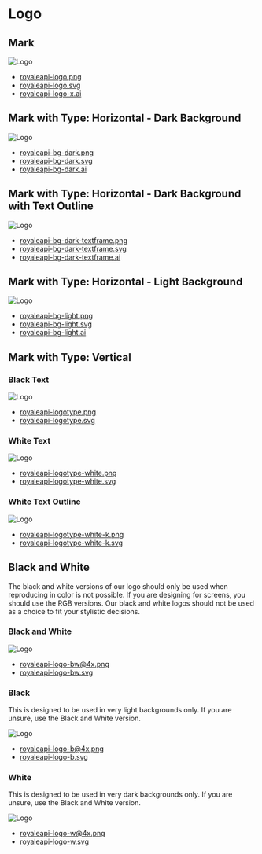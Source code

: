 # Logo

## Mark

<div class="trans_container">

![Logo](/logo/royaleapi-logo.png)

</div>


- [royaleapi-logo.png](/logo/royaleapi-logo.png?b501a80b417cb2e8)
- [royaleapi-logo.svg](/logo/royaleapi-logo.svg?0bccf06b0d30b911)
- [royaleapi-logo-x.ai](/logo/royaleapi-logo-x.ai?ab4997f21fd18cbd)


## Mark with Type: Horizontal - Dark Background

<div class="trans_container">

![Logo](/logo/royaleapi-bg-dark.png)

</div>

- [royaleapi-bg-dark.png](/logo/royaleapi-bg-dark.png)
- [royaleapi-bg-dark.svg](/logo/royaleapi-bg-dark.svg)
- [royaleapi-bg-dark.ai](/logo/royaleapi-bg-dark.ai)

## Mark with Type: Horizontal - Dark Background with Text Outline

<div class="trans_container">

![Logo](/logo/royaleapi-bg-dark-textframe.png)

</div>

- [royaleapi-bg-dark-textframe.png](/logo/royaleapi-bg-dark-textframe.png)
- [royaleapi-bg-dark-textframe.svg](/logo/royaleapi-bg-dark-textframe.svg)
- [royaleapi-bg-dark-textframe.ai](/logo/royaleapi-bg-dark-textframe.ai)


## Mark with Type: Horizontal - Light Background

<div class="trans_container">

![Logo](/logo/royaleapi-bg-light.png)

</div>

- [royaleapi-bg-light.png](/logo/royaleapi-bg-light.png)
- [royaleapi-bg-light.svg](/logo/royaleapi-bg-light.svg)
- [royaleapi-bg-light.ai](/logo/royaleapi-bg-light.ai)

## Mark with Type: Vertical

### Black Text

<div class="trans_container">

![Logo](/logo/vertical/royaleapi-logotype.png)

</div>

- [royaleapi-logotype.png](/logo/vertical/royaleapi-logotype.png)
- [royaleapi-logotype.svg](/logo/vertical/royaleapi-logotype.svg)

### White Text

<div class="trans_container">

![Logo](/logo/vertical/royaleapi-logotype-white.png)

</div>

- [royaleapi-logotype-white.png](/logo/vertical/royaleapi-logotype-white.png)
- [royaleapi-logotype-white.svg](/logo/vertical/royaleapi-logotype-white.svg)

### White Text Outline

<div class="trans_container">

![Logo](/logo/vertical/royaleapi-logotype-white-k.png)

</div>

- [royaleapi-logotype-white-k.png](/logo/vertical/royaleapi-logotype-white-k.png)
- [royaleapi-logotype-white-k.svg](/logo/vertical/royaleapi-logotype-white-k.svg)

## Black and White

The black and white versions of our logo should only be used when reproducing in color is not possible. If you are designing for screens, you should use the RGB versions. Our black and white logos should not be used as a choice to fit your stylistic decisions.

### Black and White

<div class="trans_container">

![Logo](/logo/bw/royaleapi-logo-bw@4x.png)

</div>

- [royaleapi-logo-bw@4x.png](/logo/bw/royaleapi-logo-bw@4x.png)
- [royaleapi-logo-bw.svg](/logo/bw/royaleapi-logo-bw.svg)

### Black 

This is designed to be used in very light backgrounds only. If you are unsure, use the Black and White version.


<div class="trans_container">

![Logo](/logo/bw/royaleapi-logo-b@4x.png)

</div>

- [royaleapi-logo-b@4x.png](/logo/bw/royaleapi-logo-b@4x.png)
- [royaleapi-logo-b.svg](/logo/bw/royaleapi-logo-b.svg)

### White 

This is designed to be used in very dark backgrounds only. If you are unsure, use the Black and White version.

<div class="trans_container">

![Logo](/logo/bw/royaleapi-logo-w@4x.png)

</div>

- [royaleapi-logo-w@4x.png](/logo/bw/royaleapi-logo-w@4x.png)
- [royaleapi-logo-w.svg](/logo/bw/royaleapi-logo-w.svg)